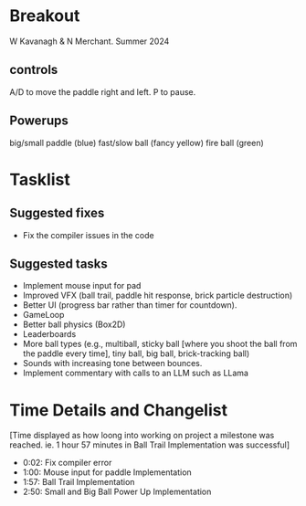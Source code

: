 # Breakout

W Kavanagh & N Merchant. Summer 2024 

## controls

A/D to move the paddle right and left.
P to pause.

## Powerups

big/small paddle (blue)
fast/slow ball (fancy yellow)
fire ball (green)

# Tasklist

## Suggested fixes

* Fix the compiler issues in the code

## Suggested tasks

* Implement mouse input for pad
* Improved VFX (ball trail, paddle hit response, brick particle destruction)
* Better UI (progress bar rather than timer for countdown).
* GameLoop
* Better ball physics (Box2D)
* Leaderboards
* More ball types (e.g., multiball, sticky ball [where you shoot the ball from the paddle every time], tiny ball, big ball, brick-tracking ball)
* Sounds with increasing tone between bounces.
* Implement commentary with calls to an LLM such as LLama

# Time Details and Changelist
[Time displayed as how loong into working on project a milestone was reached. ie. 1 hour 57 minutes in Ball Trail Implementation was successful]
* 0:02: Fix compiler error
* 1:00: Mouse input for paddle Implementation
* 1:57: Ball Trail Implementation
* 2:50: Small and Big Ball Power Up Implementation
